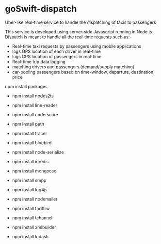 # goSwift-dispatch
Uber-like real-time service to handle the dispatching of taxis to passengers 

This service is developed using server-side Javascript running in Node.js
Dispatch is meant to handle all the real-time requests such as:-

- Real-time taxi requests by passengers using mobile applications 
- logs GPS location of each driver in real-time
- logs GPS location of passengers in real-time 
- Real-time trip data logging 
- matching drivers and passengers (demand/supply matching)
- car-pooling passengers based on time-window, departure, destination, price

npm install packages

- npm install nodes2ts
- npm install line-reader
- npm install underscore
- npm install path
- npm install tracer
- npm install bluebird
- npm install node-serialize
- npm install ioredis

- npm install mongoose
- npm install smpp
- npm install log4js
- npm install nodemailer
- npm install thriftrw
- npm install tchannel
- npm install xmlbuilder
- npm install lodash
